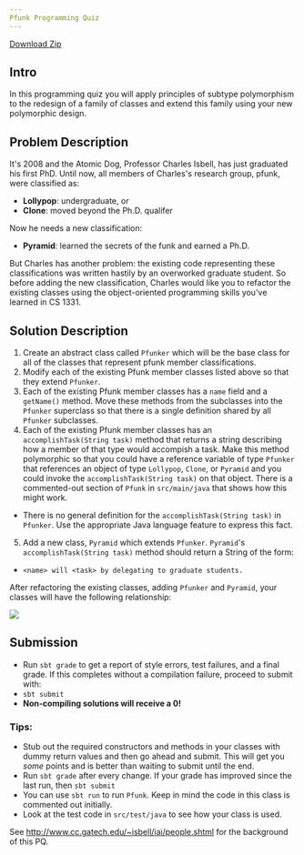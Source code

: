 ```yaml
---
Pfunk Programming Quiz
---
```


[Download Zip](https://github.gatech.edu/cs1331-{semester}/{pq-name}/archive/master.zip)

## Intro

In this programming quiz you will apply principles of subtype polymorphism to the redesign of a family of classes and extend this family using your new polymorphic design.

## Problem Description

It's 2008 and the Atomic Dog, Professor Charles Isbell, has just graduated his first PhD. Until now, all members of Charles's research group, pfunk, were classified as:

- **Lollypop**: undergraduate, or
- **Clone**: moved beyond the Ph.D. qualifer

Now he needs a new classification:

- **Pyramid**: learned the secrets of the funk and earned a Ph.D.

But Charles has another problem: the existing code representing these classifications was written hastily by an overworked graduate student. So before adding the new classification, Charles would like you to refactor the existing classes using the object-oriented programming skills you've learned in CS 1331.

## Solution Description

1. Create an abstract class called ``Pfunker`` which will be the base class for all of the classes that represent pfunk member classifications.
2. Modify each of the existing Pfunk member classes listed above so that they extend ``Pfunker``.
3. Each of the existing Pfunk member classes has a ``name`` field and a ``getName()`` method. Move these methods from the subclasses into the ``Pfunker`` superclass so that there is a single definition shared by all ``Pfunker`` subclasses.
4. Each of the existing Pfunk member classes has an ``accomplishTask(String task)`` method that returns a string describing how a member of that type would accompish a task. Make this method polymorphic so that you could have a reference variable of type ``Pfunker`` that references an object of type ``Lollypop``, ``Clone``, or ``Pyramid`` and you could invoke the ``accomplishTask(String task)`` on that object. There is a commented-out section of ``Pfunk`` in ``src/main/java`` that shows how this might work.
  - There is no general definition for the ``accomplishTask(String task)`` in ``Pfunker``. Use the appropriate Java language feature to express this fact.
5. Add a new class, ``Pyramid`` which extends ``Pfunker``. ``Pyramid``'s ``accomplishTask(String task)`` method should return a String of the form:
  - ``<name> will <task> by delegating to graduate students.``

After refactoring the existing classes, adding `Pfunker` and `Pyramid`, your classes will have the following relationship:

<img src='http://g.gravizo.com/g?
abstract class Pfunker {}
class Lollypop extends Pfunker {}
class Clone extends Pfunker {}
class Pyramid extends Pfunker {}
'>

## Submission
- Run `sbt grade` to get a report of style errors, test failures, and a final grade. If this completes without a compilation failure, proceed to submit with:
- `sbt submit`
- **Non-compiling solutions will receive a 0!**


### Tips:
- Stub out the required constructors and methods in your classes with dummy return values and then go ahead and submit. This will get you *some* points and is better than waiting to submit until the end.
- Run `sbt grade` after every change. If your grade has improved since the last run, then `sbt submit`
- You can use ``sbt run`` to run ``Pfunk``. Keep in mind the code in this class is commented out initially.
- Look at the test code in `src/test/java` to see how your class is used.

See http://www.cc.gatech.edu/~isbell/iai/people.shtml for the background of this PQ.
